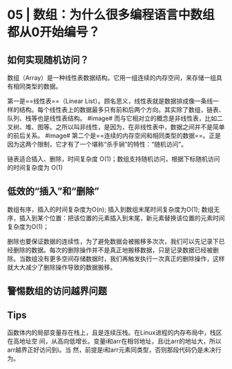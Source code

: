 # 05 | 数组：为什么很多编程语言中数组都从0开始编号？
## 如何实现随机访问？
数组（Array）是一种线性表数据结构。它用一组连续的内存空间，来存储一组具有相同类型的数据。

第一是==线性表==（Linear List）。顾名思义，线性表就是数据排成像一条线一样的结构。每个线性表上的数据最多只有前和后两个方向。其实除了数组，链表、队列、栈等也是线性表结构。
#image#
而与它相对立的概念是非线性表，比如二叉树、堆、图等。之所以叫非线性，是因为，在非线性表中，数据之间并不是简单的前后关系。
#image#
第二个是==连续的内存空间和相同类型的数据==。正是因为这两个限制，它才有了一个堪称“杀手锏”的特性：“随机访问”。

链表适合插入、删除，时间复杂度 O(1)；数组支持随机访问，根据下标随机访问的时间复杂度为 O(1)

## 低效的“插入”和“删除”
数组有序，插入的时间复杂度为O(n);
插入到数组末尾时间复杂度为O(1);
数组无序，插入到某个位置：把该位置的元素插入到末尾，新元素替换该位置的元素时间复杂度为O(1)；

删除也要保证数据的连续性，为了避免数据会被搬移多次次，我们可以先记录下已经删除的数据。每次的删除操作并不是真正地搬移数据，只是记录数据已经被删除。当数组没有更多空间存储数据时，我们再触发执行一次真正的删除操作，这样就大大减少了删除操作导致的数据搬移。

## 警惕数组的访问越界问题

## Tips
函数体内的局部变量存在栈上，且是连续压栈。在Linux进程的内存布局中，栈区在高地址空
间，从高向低增长。变量i和arr在相邻地址，且i比arr的地址大，所以arr越界正好访问到i。当
然，前提是i和arr元素同类型，否则那段代码仍是未决行为。